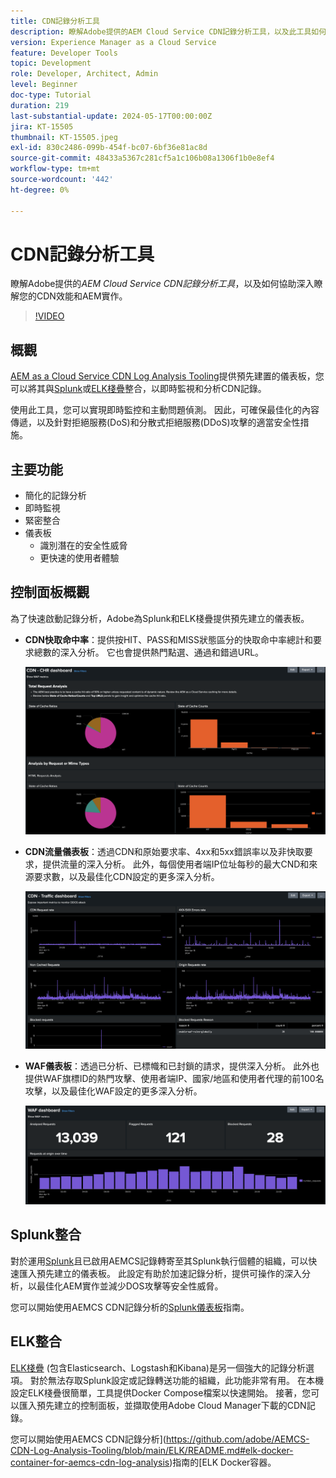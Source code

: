 ```yaml
---
title: CDN記錄分析工具
description: 瞭解Adobe提供的AEM Cloud Service CDN記錄分析工具，以及此工具如何協助您深入瞭解您的CDN效能和AEM實作。
version: Experience Manager as a Cloud Service
feature: Developer Tools
topic: Development
role: Developer, Architect, Admin
level: Beginner
doc-type: Tutorial
duration: 219
last-substantial-update: 2024-05-17T00:00:00Z
jira: KT-15505
thumbnail: KT-15505.jpeg
exl-id: 830c2486-099b-454f-bc07-6bf36e81ac8d
source-git-commit: 48433a5367c281cf5a1c106b08a1306f1b0e8ef4
workflow-type: tm+mt
source-wordcount: '442'
ht-degree: 0%

---
```


# CDN記錄分析工具

瞭解Adobe提供的&#x200B;_AEM Cloud Service CDN記錄分析工具_，以及如何協助深入瞭解您的CDN效能和AEM實作。
 
>[!VIDEO](https://video.tv.adobe.com/v/3429177?quality=12&learn=on)

## 概觀

[AEM as a Cloud Service CDN Log Analysis Tooling](https://github.com/adobe/AEMCS-CDN-Log-Analysis-Tooling)提供預先建置的儀表板，您可以將其與[Splunk](https://www.splunk.com/en_us/products/observability-cloud.html)或[ELK棧疊](https://www.elastic.co/elastic-stack)整合，以即時監視和分析CDN記錄。

使用此工具，您可以實現即時監控和主動問題偵測。 因此，可確保最佳化的內容傳遞，以及針對拒絕服務(DoS)和分散式拒絕服務(DDoS)攻擊的適當安全性措施。

## 主要功能

- 簡化的記錄分析
- 即時監視
- 緊密整合
- 儀表板
   - 識別潛在的安全性威脅
   - 更快速的使用者體驗

## 控制面板概觀

為了快速啟動記錄分析，Adobe為Splunk和ELK棧疊提供預先建立的儀表板。

- **CDN快取命中率**：提供按HIT、PASS和MISS狀態區分的快取命中率總計和要求總數的深入分析。 它也會提供熱門點選、通過和錯過URL。

  ![CDN快取命中率](assets/CHR-dashboard.png)

- **CDN流量儀表板**：透過CDN和原始要求率、4xx和5xx錯誤率以及非快取要求，提供流量的深入分析。 此外，每個使用者端IP位址每秒的最大CND和來源要求數，以及最佳化CDN設定的更多深入分析。

  ![CDN流量儀表板](assets/Traffic-dashboard.png)

- **WAF儀表板**：透過已分析、已標幟和已封鎖的請求，提供深入分析。 此外也提供WAF旗標ID的熱門攻擊、使用者端IP、國家/地區和使用者代理的前100名攻擊，以及最佳化WAF設定的更多深入分析。

  ![WAF儀表板](assets/WAF-Dashboard.png)

## Splunk整合

對於運用[Splunk](https://www.splunk.com/en_us/products/observability-cloud.html)且已啟用AEMCS記錄轉寄至其Splunk執行個體的組織，可以快速匯入預先建立的儀表板。 此設定有助於加速記錄分析，提供可操作的深入分析，以最佳化AEM實作並減少DOS攻擊等安全性威脅。

您可以開始使用AEMCS CDN記錄分析的[Splunk儀表板](https://github.com/adobe/AEMCS-CDN-Log-Analysis-Tooling/blob/main/Splunk/README.md#splunk-dashboards-for-aemcs-cdn-log-analysis)指南。


## ELK整合

[ELK棧疊](https://www.elastic.co/elastic-stack) (包含Elasticsearch、Logstash和Kibana)是另一個強大的記錄分析選項。 對於無法存取Splunk設定或記錄轉送功能的組織，此功能非常有用。 在本機設定ELK棧疊很簡單，工具提供Docker Compose檔案以快速開始。 接著，您可以匯入預先建立的控制面板，並擷取使用Adobe Cloud Manager下載的CDN記錄。

您可以開始使用AEMCS CDN記錄分析](https://github.com/adobe/AEMCS-CDN-Log-Analysis-Tooling/blob/main/ELK/README.md#elk-docker-container-for-aemcs-cdn-log-analysis)指南的[ELK Docker容器。
